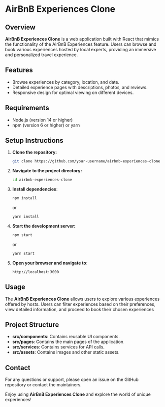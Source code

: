 # AirBnB Experiences Clone

## Overview
**AirBnB Experiences Clone** is a web application built with React that mimics the functionality of the AirBnB Experiences feature. Users can browse and book various experiences hosted by local experts, providing an immersive and personalized travel experience.

## Features
- Browse experiences by category, location, and date.
- Detailed experience pages with descriptions, photos, and reviews.
- Responsive design for optimal viewing on different devices.

## Requirements
- Node.js (version 14 or higher)
- npm (version 6 or higher) or yarn

## Setup Instructions
1. **Clone the repository:**
    ```sh
    git clone https://github.com/your-username/airbnb-experiences-clone.git
    ```
2. **Navigate to the project directory:**
    ```sh
    cd airbnb-experiences-clone
    ```
3. **Install dependencies:**
    ```sh
    npm install
    ```
    or
    ```sh
    yarn install
    ```
4. **Start the development server:**
    ```sh
    npm start
    ```
    or
    ```sh
    yarn start
    ```
5. **Open your browser and navigate to:**
    ```
    http://localhost:3000
    ```

## Usage
The **AirBnB Experiences Clone** allows users to explore various experiences offered by hosts. Users can filter experiences based on their preferences, view detailed information, and proceed to book their chosen experiences

## Project Structure
- **src/components**: Contains reusable UI components.
- **src/pages**: Contains the main pages of the application.
- **src/services**: Contains services for API calls.
- **src/assets**: Contains images and other static assets.

## Contact
For any questions or support, please open an issue on the GitHub repository or contact the maintainers.

Enjoy using **AirBnB Experiences Clone** and explore the world of unique experiences!
